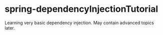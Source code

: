 # spring-dependencyInjectionTutorial
Learning very basic dependency injection. May contain advanced topics later.
